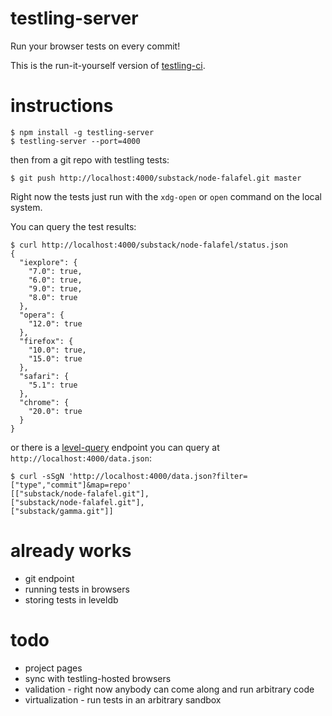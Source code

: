 # testling-server

Run your browser tests on every commit!

This is the run-it-yourself version of
[testling-ci](https://ci.testling.com).

# instructions

```
$ npm install -g testling-server
$ testling-server --port=4000
```

then from a git repo with testling tests:

```
$ git push http://localhost:4000/substack/node-falafel.git master
```

Right now the tests just run with the `xdg-open` or `open` command on the local
system.

You can query the test results:

```
$ curl http://localhost:4000/substack/node-falafel/status.json
{
  "iexplore": {
    "7.0": true,
    "6.0": true,
    "9.0": true,
    "8.0": true
  },
  "opera": {
    "12.0": true
  },
  "firefox": {
    "10.0": true,
    "15.0": true
  },
  "safari": {
    "5.1": true
  },
  "chrome": {
    "20.0": true
  }
}
```

or there is a [level-query](https://npmjs.org/package/level-query) endpoint you
can query at `http://localhost:4000/data.json`:

```
$ curl -sSgN 'http://localhost:4000/data.json?filter=["type","commit"]&map=repo'
[["substack/node-falafel.git"],
["substack/node-falafel.git"],
["substack/gamma.git"]]
```

# already works

* git endpoint
* running tests in browsers
* storing tests in leveldb

# todo

* project pages
* sync with testling-hosted browsers
* validation - right now anybody can come along and run arbitrary code
* virtualization - run tests in an arbitrary sandbox
